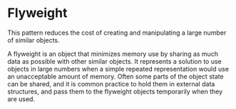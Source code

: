 # Flyweight
This pattern reduces the cost of creating and manipulating a large number of similar objects.

A flyweight is an object that minimizes memory use by sharing as much data as possible with other similar objects. It represents a solution to use objects in large numbers when a simple repeated representation would use an unacceptable amount of memory. Often some parts of the object state can be shared, and it is common practice to hold them in external data structures, and pass them to the flyweight objects temporarily when they are used.
